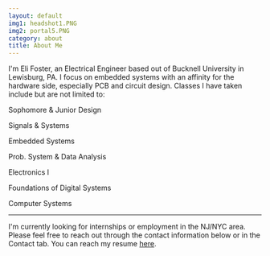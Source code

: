 ```yaml
---
layout: default
img1: headshot1.PNG
img2: portal5.PNG
category: about
title: About Me
---
```


I'm Eli Foster, an Electrical Engineer based out of Bucknell University in Lewisburg, PA. I focus on embedded systems with an affinity for the hardware side, especially PCB
and circuit design. Classes I have taken include but are not limited to: 

Sophomore & Junior Design

Signals & Systems 

Embedded Systems

Prob. System & Data Analysis

Electronics I

Foundations of Digital Systems

Computer Systems

<hr class="intro-divider">

I'm currently looking for internships or employment in the NJ/NYC area. Please feel free to reach out through the contact information below or in the Contact tab.
You can reach my resume <a href='Eli Foster Internship resume 09-10-25.pdf' target="_blank">here</a>.
